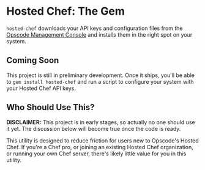 # Hosted Chef: The Gem #

`hosted-chef` downloads your API keys and configuration files from the
[Opscode Management Console](https://manage.opscode.com) and installs
them in the right spot on your system.

## Coming Soon ##
This project is still in preliminary development. Once it ships, you'll
be able to `gem install hosted-chef` and run a script to configure your
system with your Hosted Chef API keys.

## Who Should Use This? ##
**DISCLAIMER:** This project is in early stages, so actually no one
should use it yet. The discussion below will become true once the code
is ready.

This utility is designed to reduce friction for users new to Opscode's
Hosted Chef. If you're a Chef pro, or joining an existing Hosted Chef
organization, or running your own Chef server, there's likely little
value for you in this utility.

